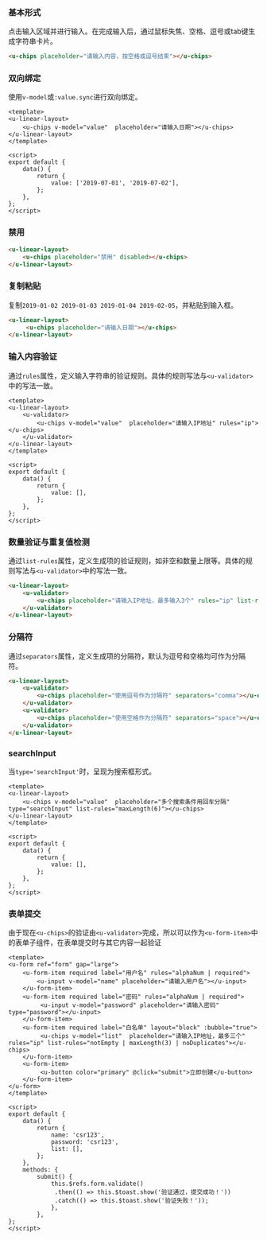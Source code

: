 ### 基本形式

点击输入区域并进行输入。在完成输入后，通过鼠标失焦、空格、逗号或tab键生成字符串卡片。

``` html
<u-chips placeholder="请输入内容，按空格或逗号结束"></u-chips>
```

### 双向绑定

使用`v-model`或`:value.sync`进行双向绑定。

``` vue
<template>
<u-linear-layout>
    <u-chips v-model="value"  placeholder="请输入日期"></u-chips>
</u-linear-layout>
</template>

<script>
export default {
    data() {
        return {
            value: ['2019-07-01', '2019-07-02'],
        };
    },
};
</script>
```

### 禁用

``` html
<u-linear-layout>
    <u-chips placeholder="禁用" disabled></u-chips>
</u-linear-layout>
```

### 复制粘贴

复制`2019-01-02 2019-01-03 2019-01-04 2019-02-05`，并粘贴到输入框。

``` html
<u-linear-layout>
     <u-chips placeholder="请输入日期"></u-chips>
</u-linear-layout>
```

### 输入内容验证

通过`rules`属性，定义输入字符串的验证规则。具体的规则写法与`<u-validator>`中的写法一致。

``` vue
<template>
<u-linear-layout>
    <u-validator>
        <u-chips v-model="value"  placeholder="请输入IP地址" rules="ip"></u-chips>
    </u-validator>
</u-linear-layout>
</template>

<script>
export default {
    data() {
        return {
            value: [],
        };
    },
};
</script>
```

### 数量验证与重复值检测

通过`list-rules`属性，定义生成项的验证规则，如非空和数量上限等。具体的规则写法与`<u-validator>`中的写法一致。

``` html
<u-linear-layout>
    <u-validator>
        <u-chips placeholder="请输入IP地址，最多输入3个" rules="ip" list-rules="notEmpty | noDuplicates | maxLength(3)"></u-chips>
    </u-validator>
</u-linear-layout>
```

### 分隔符

通过`separators`属性，定义生成项的分隔符，默认为逗号和空格均可作为分隔符。

``` html
<u-linear-layout>
    <u-validator>
        <u-chips placeholder="使用逗号作为分隔符" separators="comma"></u-chips>
    </u-validator>
    <u-validator>
        <u-chips placeholder="使用空格作为分隔符" separators="space"></u-chips>
    </u-validator>
</u-linear-layout>
```

### searchInput

当`type='searchInput'`时，呈现为搜索框形式。

``` vue
<template>
<u-linear-layout>
    <u-chips v-model="value"  placeholder="多个搜索条件用回车分隔" type="searchInput" list-rules="maxLength(6)"></u-chips>
</u-linear-layout>
</template>

<script>
export default {
    data() {
        return {
            value: [],
        };
    },
};
</script>
```

### 表单提交

由于现在`<u-chips>`的验证由`<u-validator>`完成，所以可以作为`<u-form-item>`中的表单子组件，在表单提交时与其它内容一起验证

``` vue
<template>
<u-form ref="form" gap="large">
    <u-form-item required label="用户名" rules="alphaNum | required">
        <u-input v-model="name" placeholder="请输入用户名"></u-input>
    </u-form-item>
    <u-form-item required label="密码" rules="alphaNum | required">
         <u-input v-model="password" placeholder="请输入密码" type="password"></u-input>
    </u-form-item>
    <u-form-item required label="白名单" layout="block" :bubble="true">
         <u-chips v-model="list"  placeholder="请输入IP地址，最多三个" rules="ip" list-rules="notEmpty | maxLength(3) | noDuplicates"></u-chips>
    </u-form-item>
    <u-form-item>
         <u-button color="primary" @click="submit">立即创建</u-button>
    </u-form-item>
</u-form>
</template>

<script>
export default {
    data() {
        return {
            name: 'csr123',
            password: 'csr123',
            list: [],
        };
    },
    methods: {
        submit() {
            this.$refs.form.validate()
             .then(() => this.$toast.show('验证通过，提交成功！'))
             .catch(() => this.$toast.show('验证失败！'));
            },
        },
};
</script>
```